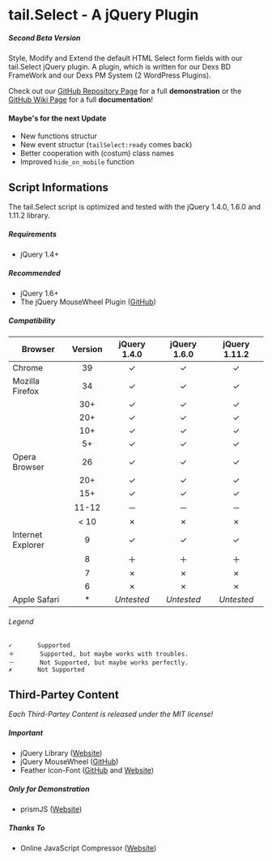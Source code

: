 tail.Select - A jQuery Plugin
===========
##### Second Beta Version
Style, Modify and Extend the default HTML Select form fields with our tail.Select jQuery plugin. A 
plugin, which is written for our Dexs BD FrameWork and our Dexs PM System (2 WordPress Plugins).

Check out our [GitHub Repository Page](http://pytesnet.github.io/tail.select/demo) for a full 
**demonstration** or the [GitHub Wiki Page](https://github.com/pytesNET/tail.select/wiki) for a full 
**documentation**!

#### Maybe's for the next Update
*	New functions structur
*	New event structur (```tailSelect:ready``` comes back)
*	Better cooperation with (costum) class names
*	Improved ```hide_on_mobile``` function

## Script Informations
The tail.Select script is optimized and tested with the jQuery 1.4.0, 1.6.0 and 1.11.2 library. 

##### Requirements
*	jQuery 1.4+

##### Recommended
*	jQuery 1.6+
*	The jQuery MouseWheel Plugin ([GitHub](https://github.com/jquery/jquery-mousewheel))

##### Compatibility
| Browser  		| Version		| jQuery 1.4.0 	| jQuery 1.6.0  | jQuery 1.11.2 |
| -------------	|:-------------:|:-------------:|:-------------:|:-------------:|
| Chrome			| 39		| ✓				| ✓				| ✓				|
| Mozilla Firefox	| 34		| ✓				| ✓				| ✓				|
| 					| 30+		| ✓				| ✓				| ✓				|
| 					| 20+		| ✓				| ✓				| ✓				|
| 					| 10+		| ✓				| ✓				| ✓				|
| 					| 5+		| ✓				| ✓				| ✓				|
| Opera Browser		| 26		| ✓				| ✓				| ✓				|
| 					| 20+		| ✓				| ✓				| ✓				|
| 					| 15+		| ✓				| ✓				| ✓				|
| 					| 11-12		| －			| －			| －			|
| 					| < 10		| ✗				| ✗				| ✗				|
| Internet Explorer | 9			| ✓				| ✓				| ✓				|
| 					| 8			| ＋			| ＋			| ＋			|
| 					| 7			| ✗				| ✗				| ✗				|
| 					| 6			| ✗				| ✗				| ✗				|
| Apple Safari		| *			| *Untested*	| *Untested*	| *Untested*	|

###### Legend
```
✓		Supported
＋		Supported, but maybe works with troubles.
－		Not Supported, but maybe works perfectly.
✗		Not Supported
```

## Third-Partey Content
*Each Third-Partey Content is released under the MIT license!*

##### Important
*	jQuery Library ([Website](http://www.jquery.com))
*	jQuery MouseWheel ([GitHub](https://github.com/jquery/jquery-mousewheel))
*	Feather Icon-Font ([GitHub](https://github.com/colebemis/feather) and [Website](http://colebemis.com/feather/))

##### Only for Demonstration
*	prismJS ([Website](http://www.prismjs.com))

##### Thanks To
*	Online JavaScript Compressor ([Website](http://javascript-compressor.com/))